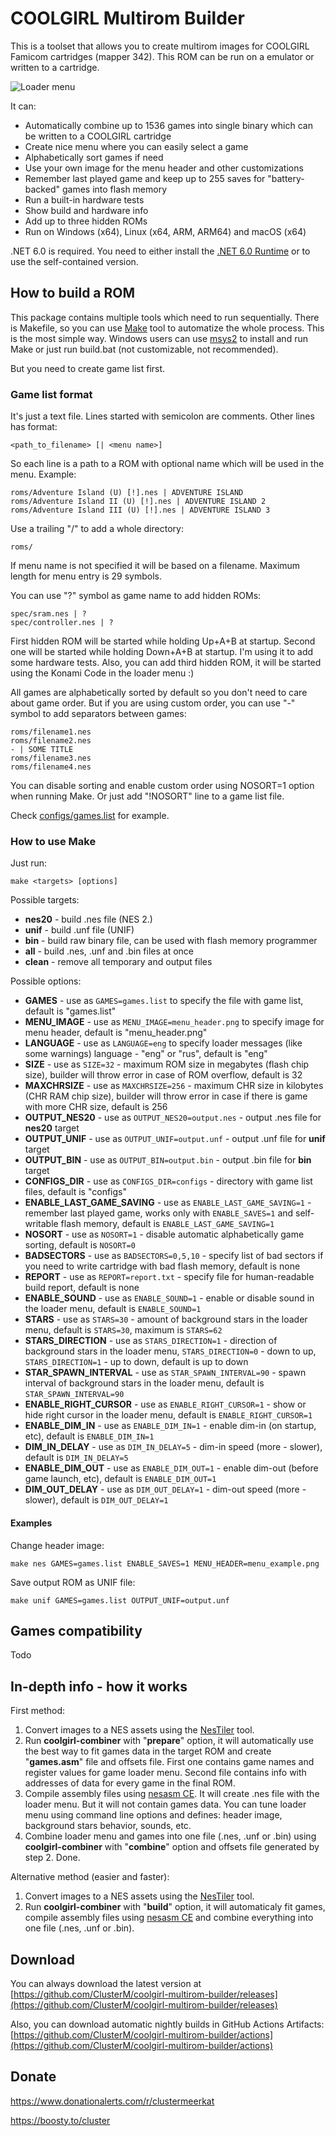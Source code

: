# COOLGIRL Multirom Builder
This is a toolset that allows you to create multirom images for COOLGIRL Famicom cartridges (mapper 342). This ROM can be run on a emulator or written to a cartridge.

![Loader menu](https://user-images.githubusercontent.com/4236181/205486564-f5cfbe38-adcb-4574-8b9f-16e534052a8d.gif)

It can:
* Automatically combine up to 1536 games into single binary which can be written to a COOLGIRL cartridge
* Create nice menu where you can easily select a game
* Alphabetically sort games if need
* Use your own image for the menu header and other customizations
* Remember last played game and keep up to 255 saves for "battery-backed" games into flash memory
* Run a built-in hardware tests
* Show build and hardware info
* Add up to three hidden ROMs
* Run on Windows (x64), Linux (x64, ARM, ARM64) and macOS (x64)

.NET 6.0 is required. You need to either install the [.NET 6.0 Runtime](https://dotnet.microsoft.com/en-us/download/dotnet/6.0) or to use the self-contained version.

## How to build a ROM
This package contains multiple tools which need to run sequentially. There is Makefile, so you can use [Make](https://www.gnu.org/software/make/) tool to automatize the whole process. This is the most simple way. Windows users can use [msys2](https://www.msys2.org/) to install and run Make or just run build.bat (not customizable, not recommended).

But you need to create game list first.

### Game list format
It's just a text file. Lines started with semicolon are comments. Other lines has format:

    <path_to_filename> [| <menu name>]
    
So each line is a path to a ROM with optional name which will be used in the menu. Example:

    roms/Adventure Island (U) [!].nes | ADVENTURE ISLAND
    roms/Adventure Island II (U) [!].nes | ADVENTURE ISLAND 2
    roms/Adventure Island III (U) [!].nes | ADVENTURE ISLAND 3

Use a trailing "/" to add a whole directory:

    roms/
    
If menu name is not specified it will be based on a filename. Maximum length for menu entry is 29 symbols.

You can use "?" symbol as game name to add hidden ROMs:

    spec/sram.nes | ? 
    spec/controller.nes | ? 

First hidden ROM will be started while holding Up+A+B at startup. Second one will be started while holding Down+A+B at startup. I'm using it to add some hardware tests. Also, you can add third hidden ROM, it will be started using the Konami Code in the loader menu :)

All games are alphabetically sorted by default so you don't need to care about game order. But if you are using custom order, you can use "-" symbol to add separators between games:

    roms/filename1.nes
    roms/filename2.nes
    - | SOME TITLE
    roms/filename3.nes
    roms/filename4.nes
    
You can disable sorting and enable custom order using NOSORT=1 option when running Make. Or just add "!NOSORT" line to a game list file.

Check [configs/games.list](configs/games.list) for example.

### How to use Make
Just run:

`make <targets> [options]`

Possible targets:
* **nes20** - build .nes file (NES 2.)
* **unif** - build .unf file (UNIF)
* **bin** - build raw binary file, can be used with flash memory programmer
* **all** - build .nes, .unf and .bin files at once
* **clean** - remove all temporary and output files

Possible options:
* **GAMES** - use as `GAMES=games.list` to specify the file with game list, default is "games.list"
* **MENU_IMAGE** - use as `MENU_IMAGE=menu_header.png` to specify image for menu header, default is "menu_header.png"
* **LANGUAGE** - use as `LANGUAGE=eng` to specify loader messages (like some warnings) language - "eng" or "rus", default is "eng"
* **SIZE** - use as `SIZE=32` - maximum ROM size in megabytes (flash chip size), builder will throw error in case of ROM overflow, default is 32
* **MAXCHRSIZE** - use as `MAXCHRSIZE=256` - maximum CHR size in kilobytes (CHR RAM chip size), builder will throw error in case if there is game with more CHR size, default is 256
* **OUTPUT_NES20** - use as `OUTPUT_NES20=output.nes` - output .nes file for **nes20** target
* **OUTPUT_UNIF** - use as `OUTPUT_UNIF=output.unf` - output .unf file for **unif** target
* **OUTPUT_BIN** - use as `OUTPUT_BIN=output.bin` - output .bin file for **bin** target
* **CONFIGS_DIR** - use as `CONFIGS_DIR=configs` - directory with game list files, default is "configs"
* **ENABLE_LAST_GAME_SAVING**  - use as `ENABLE_LAST_GAME_SAVING=1` - remember last played game, works only with `ENABLE_SAVES=1` and self-writable flash memory, default is `ENABLE_LAST_GAME_SAVING=1`
* **NOSORT** - use as `NOSORT=1` - disable automatic alphabetically game sorting, default is `NOSORT=0`
* **BADSECTORS** - use as `BADSECTORS=0,5,10` - specify list of bad sectors if you need to write cartridge with bad flash memory, default is none
* **REPORT** - use as `REPORT=report.txt` - specify file for human-readable build report, default is none
* **ENABLE_SOUND** - use as `ENABLE_SOUND=1` - enable or disable sound in the loader menu, default is `ENABLE_SOUND=1`
* **STARS** - use as `STARS=30` - amount of background stars in the loader menu, default is `STARS=30`, maximum is `STARS=62`
* **STARS_DIRECTION** - use as `STARS_DIRECTION=1` - direction of background stars in the loader menu, `STARS_DIRECTION=0` - down to up, `STARS_DIRECTION=1` - up to down, default is up to down
* **STAR_SPAWN_INTERVAL** - use as `STAR_SPAWN_INTERVAL=90` - spawn interval of background stars in the loader menu, default is `STAR_SPAWN_INTERVAL=90`
* **ENABLE_RIGHT_CURSOR** - use as `ENABLE_RIGHT_CURSOR=1` - show or hide right cursor in the loader menu, default is `ENABLE_RIGHT_CURSOR=1`
* **ENABLE_DIM_IN** - use as `ENABLE_DIM_IN=1` - enable dim-in (on startup, etc), default is `ENABLE_DIM_IN=1`
* **DIM_IN_DELAY** - use as `DIM_IN_DELAY=5` - dim-in speed (more - slower), default is `DIM_IN_DELAY=5`
* **ENABLE_DIM_OUT** - use as `ENABLE_DIM_OUT=1` - enable dim-out (before game launch, etc), default is `ENABLE_DIM_OUT=1`
* **DIM_OUT_DELAY** - use as `DIM_OUT_DELAY=1` - dim-out speed (more - slower), default is `DIM_OUT_DELAY=1`

#### Examples
Change header image:

`make nes GAMES=games.list ENABLE_SAVES=1 MENU_HEADER=menu_example.png`

Save output ROM as UNIF file:

`make unif GAMES=games.list OUTPUT_UNIF=output.unf`

## Games compatibility
Todo

## In-depth info - how it works
First method:
1. Convert images to a NES assets using the [NesTiler](https://github.com/ClusterM/NesTiler) tool.
2. Run **coolgirl-combiner** with "**prepare**" option, it will automatically use the best way to fit games data in the target ROM and create "**games.asm**" file and offsets file. First one contains game names and register values for game loader menu. Second file contains info with addresses of data for every game in the final ROM.
3. Compile assembly files using [nesasm CE](https://github.com/ClusterM/nesasm). It will create .nes file with the loader menu. But it will not contain games data. You can tune loader menu using command line options and defines: header image, background stars behavior, sounds, etc.
4. Combine loader menu and games into one file (.nes, .unf or .bin) using **coolgirl-combiner** with "**combine**" option and offsets file generated by step 2. Done.

Alternative method (easier and faster):
1. Convert images to a NES assets using the [NesTiler](https://github.com/ClusterM/NesTiler) tool.
2. Run **coolgirl-combiner** with "**build**" option, it will automaticaly fit games, compile assembly files using [nesasm CE](https://github.com/ClusterM/nesasm) and combine everything into one file (.nes, .unf or .bin).

## Download
You can always download the latest version at [https://github.com/ClusterM/coolgirl-multirom-builder/releases](https://github.com/ClusterM/coolgirl-multirom-builder/releases)

Also, you can download automatic nightly builds in GitHub Actions Artifacts: [https://github.com/ClusterM/coolgirl-multirom-builder/actions](https://github.com/ClusterM/coolgirl-multirom-builder/actions)

## Donate
https://www.donationalerts.com/r/clustermeerkat

https://boosty.to/cluster

